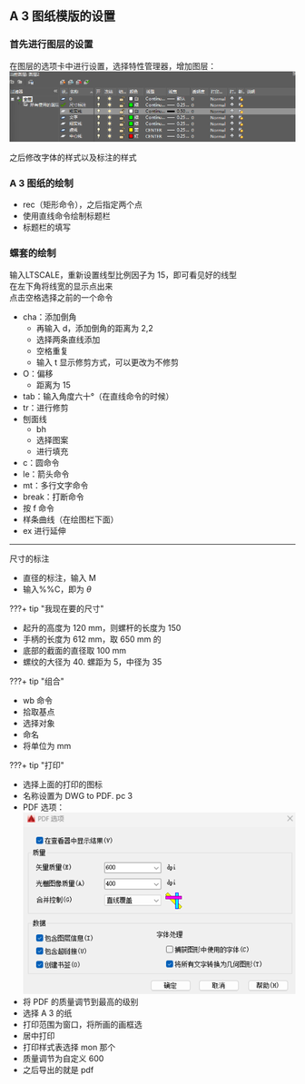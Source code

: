 ## A 3 图纸模版的设置  
### 首先进行图层的设置  
在图层的选项卡中进行设置，选择特性管理器，增加图层：  
![](png/Pasted%20image%2020251011121540.png)  

之后修改字体的样式以及标注的样式  

### A 3 图纸的绘制  
- rec（矩形命令），之后指定两个点
- 使用直线命令绘制标题栏
- 标题栏的填写

### 螺套的绘制  
输入LTSCALE，重新设置线型比例因子为 15，即可看见好的线型    
在左下角将线宽的显示点出来  
点击空格选择之前的一个命令  

- cha：添加倒角
    - 再输入 d，添加倒角的距离为 2,2
    - 选择两条直线添加
    - 空格重复
    - 输入 t 显示修剪方式，可以更改为不修剪
- O：偏移
    - 距离为 15
- tab：输入角度六十°（在直线命令的时候）
- tr：进行修剪
- 刨面线
    - bh
    - 选择图案
    - 进行填充
- c：圆命令
- le：箭头命令
- mt：多行文字命令
- break：打断命令
- 按 f 命令
- 样条曲线（在绘图栏下面）
- ex 进行延伸

---
尺寸的标注  

- 直径的标注，输入 M
- 输入\%%C，即为 $\theta$

???+ tip "我现在要的尺寸"  
- 起升的高度为 120 mm，则螺杆的长度为 150
- 手柄的长度为 612 mm，取 650 mm 的
- 底部的截面的直径取 100 mm
- 螺纹的大径为 40. 螺距为 5，中径为 35

???+ tip "组合"  
- wb 命令
- 拾取基点
- 选择对象
- 命名
- 将单位为 mm

???+ tip "打印"  
- 选择上面的打印的图标
- 名称设置为 DWG to PDF. pc 3
- PDF 选项：![](png/Pasted%20image%2020251012154831.png)
- 将 PDF 的质量调节到最高的级别
- 选择 A 3 的纸
- 打印范围为窗口，将所画的画框选
- 居中打印
- 打印样式表选择 mon 那个
- 质量调节为自定义 600
- 之后导出的就是 pdf

